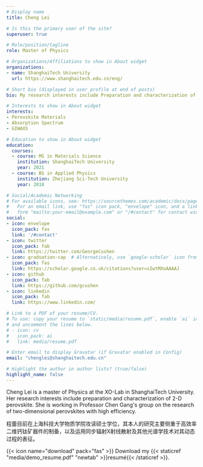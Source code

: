 ```yaml
---
# Display name
title: Cheng Lei

# Is this the primary user of the site?
superuser: true

# Role/position/tagline
role: Master of Physics

# Organizations/Affiliations to show in About widget
organizations:
- name: ShanghaiTech University
  url: https://www.shanghaitech.edu.cn/eng/

# Short bio (displayed in user profile at end of posts)
bio: My research interests include Preparation and characterization of 2-D perovskite.

# Interests to show in About widget
interests:
- Perovskite Materials
- Absorption Spectrum
- GIWAXS

# Education to show in About widget
education:
  courses:
  - course: MS in Materials Science
    institution: ShanghaiTech University
    year: 2021
  - course: BS in Applied Physics
    institution: Zhejiang Sci-Tech University
    year: 2018

# Social/Academic Networking
# For available icons, see: https://sourcethemes.com/academic/docs/page-builder/#icons
#   For an email link, use "fas" icon pack, "envelope" icon, and a link in the
#   form "mailto:your-email@example.com" or "/#contact" for contact widget.
social:
- icon: envelope
  icon_pack: fas
  link: '/#contact'
- icon: twitter
  icon_pack: fab
  link: https://twitter.com/GeorgeCushen
- icon: graduation-cap  # Alternatively, use `google-scholar` icon from `ai` icon pack
  icon_pack: fas
  link: https://scholar.google.co.uk/citations?user=sIwtMXoAAAAJ
- icon: github
  icon_pack: fab
  link: https://github.com/gcushen
- icon: linkedin
  icon_pack: fab
  link: https://www.linkedin.com/

# Link to a PDF of your resume/CV.
# To use: copy your resume to `static/media/resume.pdf`, enable `ai` icons in `params.toml`, 
# and uncomment the lines below.
# - icon: cv
#   icon_pack: ai
#   link: media/resume.pdf

# Enter email to display Gravatar (if Gravatar enabled in Config)
email: "chenglei@shanghaitech.edu.cn"

# Highlight the author in author lists? (true/false)
highlight_name: false
---
```


Cheng Lei is a master of Physics at the XO-Lab in ShanghaiTech University. Her research interests include preparation and characterization of 2-D perovskite. She is working in Professor Chen Gang's group on the research of two-dimensional perovskites with high efficiency.

程蕾目前在上海科技大学物质学院攻读硕士学位，其本人的研究主要侧重于高效率二维钙钛矿器件的制备，以及运用同步辐射X射线散射及其他光谱学技术对其动态过程的表征。

{{< icon name="download" pack="fas" >}} Download my {{< staticref "media/demo_resume.pdf" "newtab" >}}resumé{{< /staticref >}}.
